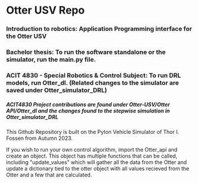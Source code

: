 # Otter USV Repo

### Introduction to robotics: Application Programming interface for the Otter USV

### Bachelor thesis: To run the software standalone or the simulator, run the main.py file.

###  ACIT 4830 - Special Robotics & Control Subject: To run DRL models, run Otter_dl. (Related changes to the simulator are saved under Otter_simulator_DRL)
  ##### ACIT4830 Project contributions are found under Otter-USV/Otter API/Otter_dl and the changes found to the stepwise simulation in Otter_simulator_DRL


This Github Repository is built on the Pyton Vehicle Simulator of Thor I. Fossen from Autumn 2023. 


If you wish to run your own control algorithm, import the Otter_api and create an object. This object has multiple functions that can be called, 
including "update_values" which will gather all the data from the Otter and update a dictionary tied to the otter object with all values recieved
from the Otter and a few that are calculated.
